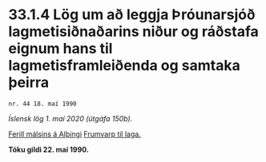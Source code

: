 # 33.1.4 Lög um að leggja Þróunarsjóð lagmetisiðnaðarins niður og ráðstafa eignum hans til lagmetisframleiðenda og samtaka þeirra

`nr. 44 18. maí 1990`

_Íslensk lög 1. maí 2020 (útgáfa 150b)._

[Ferill málsins á Alþingi](https://www.althingi.is/thingstorf/thingmalalistar-eftir-thingum/ferill/?ltg=112&mnr=485)
[Frumvarp til laga.](https://www.althingi.is/altext/112/s/0843.html)

**Tóku gildi 22. maí 1990.**


